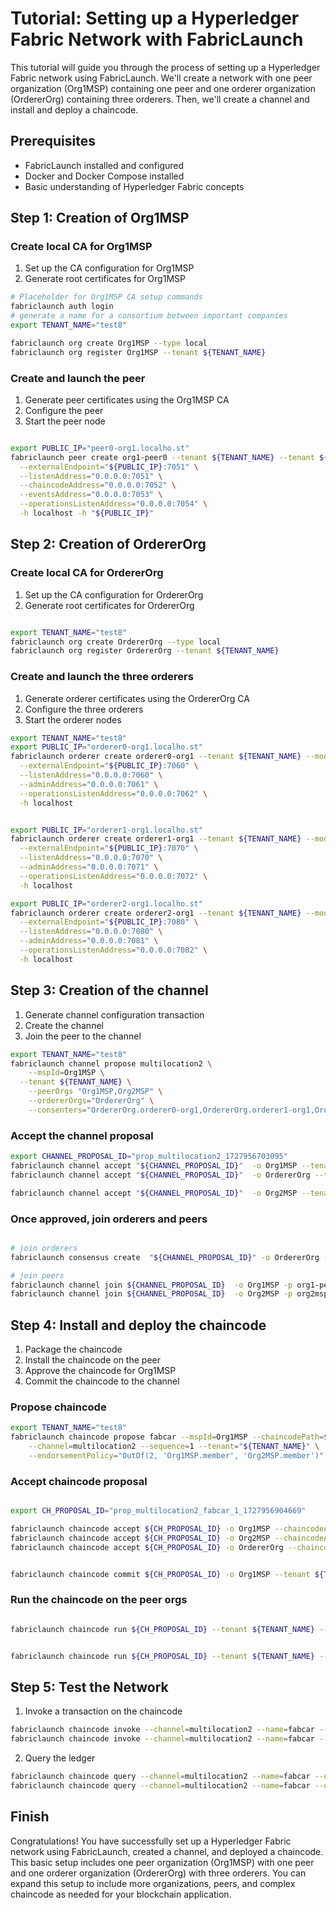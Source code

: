 # Tutorial: Setting up a Hyperledger Fabric Network with FabricLaunch

This tutorial will guide you through the process of setting up a Hyperledger Fabric network using FabricLaunch. We'll create a network with one peer organization (Org1MSP) containing one peer and one orderer organization (OrdererOrg) containing three orderers. Then, we'll create a channel and install and deploy a chaincode.

## Prerequisites

- FabricLaunch installed and configured
- Docker and Docker Compose installed
- Basic understanding of Hyperledger Fabric concepts


## Step 1: Creation of Org1MSP

### Create local CA for Org1MSP

1. Set up the CA configuration for Org1MSP
2. Generate root certificates for Org1MSP

```bash
# Placeholder for Org1MSP CA setup commands
fabriclaunch auth login
# generate a name for a consortium between important companies
export TENANT_NAME="test8"

fabriclaunch org create Org1MSP --type local
fabriclaunch org register Org1MSP --tenant ${TENANT_NAME}

```

### Create and launch the peer

1. Generate peer certificates using the Org1MSP CA
2. Configure the peer
3. Start the peer node

```bash

export PUBLIC_IP="peer0-org1.localho.st"
fabriclaunch peer create org1-peer0 --tenant ${TENANT_NAME} --tenant ${TENANT_NAME} --mode=service --region=nyc --mspId Org1MSP \
  --externalEndpoint="${PUBLIC_IP}:7051" \
  --listenAddress="0.0.0.0:7051" \
  --chaincodeAddress="0.0.0.0:7052" \
  --eventsAddress="0.0.0.0:7053" \
  --operationsListenAddress="0.0.0.0:7054" \
  -h localhost -h "${PUBLIC_IP}"

```

## Step 2: Creation of OrdererOrg

### Create local CA for OrdererOrg

1. Set up the CA configuration for OrdererOrg
2. Generate root certificates for OrdererOrg

```bash

export TENANT_NAME="test8"
fabriclaunch org create OrdererOrg --type local
fabriclaunch org register OrdererOrg --tenant ${TENANT_NAME}

```

### Create and launch the three orderers

1. Generate orderer certificates using the OrdererOrg CA
2. Configure the three orderers
3. Start the orderer nodes

```bash
export TENANT_NAME="test8"
export PUBLIC_IP="orderer0-org1.localho.st"
fabriclaunch orderer create orderer0-org1 --tenant ${TENANT_NAME} --mode=service --region=nyc --mspId OrdererOrg \
  --externalEndpoint="${PUBLIC_IP}:7060" \
  --listenAddress="0.0.0.0:7060" \
  --adminAddress="0.0.0.0:7061" \
  --operationsListenAddress="0.0.0.0:7062" \
  -h localhost


export PUBLIC_IP="orderer1-org1.localho.st"
fabriclaunch orderer create orderer1-org1 --tenant ${TENANT_NAME} --mode=service --region=nyc --mspId OrdererOrg \
  --externalEndpoint="${PUBLIC_IP}:7070" \
  --listenAddress="0.0.0.0:7070" \
  --adminAddress="0.0.0.0:7071" \
  --operationsListenAddress="0.0.0.0:7072" \
  -h localhost

export PUBLIC_IP="orderer2-org1.localho.st"
fabriclaunch orderer create orderer2-org1 --tenant ${TENANT_NAME} --mode=service --region=nyc --mspId OrdererOrg \
  --externalEndpoint="${PUBLIC_IP}:7080" \
  --listenAddress="0.0.0.0:7080" \
  --adminAddress="0.0.0.0:7081" \
  --operationsListenAddress="0.0.0.0:7082" \
  -h localhost


```

## Step 3: Creation of the channel

1. Generate channel configuration transaction
2. Create the channel
3. Join the peer to the channel

```bash
export TENANT_NAME="test8"
fabriclaunch channel propose multilocation2 \
	--mspId=Org1MSP \
  --tenant ${TENANT_NAME} \
	--peerOrgs "Org1MSP,Org2MSP" \
	--ordererOrgs="OrdererOrg" \
	--consenters="OrdererOrg.orderer0-org1,OrdererOrg.orderer1-org1,OrdererOrg.orderer2-org1"

```

### Accept the channel proposal

```bash
export CHANNEL_PROPOSAL_ID="prop_multilocation2_1727956703095"
fabriclaunch channel accept "${CHANNEL_PROPOSAL_ID}"  -o Org1MSP --tenant ${TENANT_NAME}
fabriclaunch channel accept "${CHANNEL_PROPOSAL_ID}"  -o OrdererOrg --tenant ${TENANT_NAME}

fabriclaunch channel accept "${CHANNEL_PROPOSAL_ID}"  -o Org2MSP --tenant ${TENANT_NAME}

```

### Once approved, join orderers and peers
```bash

# join orderers
fabriclaunch consensus create  "${CHANNEL_PROPOSAL_ID}" -o OrdererOrg --tenant ${TENANT_NAME}

# join peers
fabriclaunch channel join ${CHANNEL_PROPOSAL_ID}  -o Org1MSP -p org1-peer0 --tenant ${TENANT_NAME}
fabriclaunch channel join ${CHANNEL_PROPOSAL_ID}  -o Org2MSP -p org2msp-peer0 --tenant ${TENANT_NAME}
```

## Step 4: Install and deploy the chaincode

1. Package the chaincode
2. Install the chaincode on the peer
3. Approve the chaincode for Org1MSP
4. Commit the chaincode to the channel


### Propose chaincode

```bash
export TENANT_NAME="test8"
fabriclaunch chaincode propose fabcar --mspId=Org1MSP --chaincodePath=$PWD/apps/cli/fixtures/chaincode-external \
	--channel=multilocation2 --sequence=1 --tenant="${TENANT_NAME}" \
	--endorsementPolicy="OutOf(2, 'Org1MSP.member', 'Org2MSP.member')"


```

### Accept chaincode proposal

```bash

export CH_PROPOSAL_ID="prop_multilocation2_fabcar_1_1727956904669"

fabriclaunch chaincode accept ${CH_PROPOSAL_ID} -o Org1MSP --chaincodeAddress="127.0.0.1:20000" --tenant ${TENANT_NAME}
fabriclaunch chaincode accept ${CH_PROPOSAL_ID} -o Org2MSP --chaincodeAddress="127.0.0.1:20001" --tenant ${TENANT_NAME}
fabriclaunch chaincode accept ${CH_PROPOSAL_ID} -o OrdererOrg --chaincodeAddress="127.0.0.1:20000" --tenant ${TENANT_NAME}


fabriclaunch chaincode commit ${CH_PROPOSAL_ID} -o Org1MSP --tenant ${TENANT_NAME}

```

### Run the chaincode on the peer orgs

```bash

fabriclaunch chaincode run ${CH_PROPOSAL_ID} --tenant ${TENANT_NAME} --mode=service --download --org=Org1MSP --chaincodeAddress="127.0.0.1:20000"


fabriclaunch chaincode run ${CH_PROPOSAL_ID} --tenant ${TENANT_NAME} --mode=service --download --org=Org2MSP --chaincodeAddress="127.0.0.1:20001"

```

## Step 5: Test the Network

1. Invoke a transaction on the chaincode

```bash
fabriclaunch chaincode invoke --channel=multilocation2 --name=fabcar --org=Org1MSP --call '{"function":"InitLedger","Args":[]}'
fabriclaunch chaincode invoke --channel=multilocation2 --name=fabcar --org=Org2MSP --call '{"function":"InitLedger","Args":[]}'

```

2. Query the ledger

```bash
fabriclaunch chaincode query --channel=multilocation2 --name=fabcar --org=Org1MSP --call '{"function":"GetAllAssets","Args":[]}'
fabriclaunch chaincode query --channel=multilocation2 --name=fabcar --org=Org2MSP --call '{"function":"GetAllAssets","Args":[]}'
```

## Finish

Congratulations! You have successfully set up a Hyperledger Fabric network using FabricLaunch, created a channel, and deployed a chaincode. This basic setup includes one peer organization (Org1MSP) with one peer and one orderer organization (OrdererOrg) with three orderers. You can expand this setup to include more organizations, peers, and complex chaincode as needed for your blockchain application.



